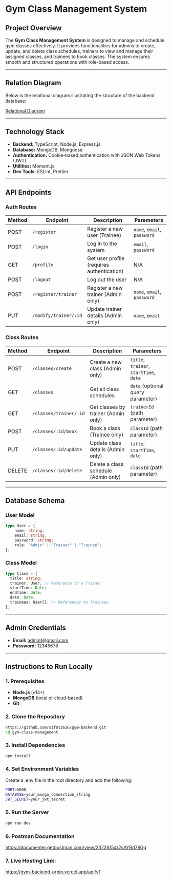 # **Gym Class Management System**

## **Project Overview**
The **Gym Class Management System** is designed to manage and schedule gym classes effectively. It provides functionalities for admins to create, update, and delete class schedules, trainers to view and manage their assigned classes, and trainees to book classes. The system ensures smooth and structured operations with role-based access.

---

## **Relation Diagram**
Below is the relational diagram illustrating the structure of the backend database:

[Relational Diagram](https://ibb.co/6wzFpN7)  


---

## **Technology Stack**
- **Backend:** TypeScript, Node.js, Express.js
- **Database:** MongoDB, Mongoose
- **Authentication:** Cookie-based authentication with JSON Web Tokens (JWT)
- **Utilities:** Moment.js
- **Dev Tools:** ESLint, Prettier

---

## **API Endpoints**

### **Auth Routes**
| Method | Endpoint                   | Description                              | Parameters                            |
|--------|----------------------------|------------------------------------------|----------------------------------------|
| POST   | `/register`           | Register a new user (Trainee)            | `name`, `email`, `password`            |
| POST   | `/login`              | Log in to the system                     | `email`, `password`                    |
| GET    | `/profile`            | Get user profile (requires authentication) | N/A                                  |
| POST   | `/logout`             | Log out the user                         | N/A                                    |
| POST   | `/register/trainer`   | Register a new trainer (Admin only)      | `name`, `email`, `password`            |
| PUT    | `/modify/trainer/:id` | Update trainer details (Admin only)      | `name`, `email`                        |

### **Class Routes**
| Method | Endpoint                   | Description                              | Parameters                            |
|--------|----------------------------|------------------------------------------|----------------------------------------|
| POST   | `/classes/create`          | Create a new class (Admin only)          | `title`, `trainer`, `startTime`, `date` |
| GET    | `/classes`                 | Get all class schedules                  | `date` (optional query parameter)      |
| GET    | `/classes/trainer/:id`     | Get classes by trainer (Admin only)      | `trainerId` (path parameter)           |
| POST   | `/classes/:id/book`        | Book a class (Trainee only)              | `classId` (path parameter)             |
| PUT    | `/classes/:id/update`      | Update class details (Admin only)        | `title`, `startTime`, `date`           |
| DELETE | `/classes/:id/delete`      | Delete a class schedule (Admin only)     | `classId` (path parameter)             |

---

## **Database Schema**

### **User Model**
```typescript
type User = {
    name: string;
    email: string;
    password: string;
    role: "Admin" | "Trainer" | "Trainee";
};
```

### **Class Model**

```typescript
type Class = {
  title: string;
  trainer: User; // Reference to a Trainer
  startTime: Date;
  endTime: Date;
  date: Date;
  trainees: User[]; // References to Trainees
};
```

---

## **Admin Credentials**
- **Email:** admin1@gmail.com
- **Password:** 12345678

---

## **Instructions to Run Locally**

### **1. Prerequisites**
- **Node.js** (v14+)
- **MongoDB** (local or cloud-based)
- **Git**

### **2. Clone the Repository**
```bash
https://github.com/sifat2626/gym-backend.git
cd gym-class-management
```

### **3. Install Dependencies**
```bash
npm install
```

### **4. Set Environment Variables**

Create a .env file in the root directory and add the following:

```bash
PORT=5000
DATABASE=your_mongo_connection_string
JWT_SECRET=your_jwt_secret
```

### **5. Run the Server**

```bash
npm run dev
```

### **6. Postman Documentation**
https://documenter.getpostman.com/view/23726154/2sAYBd78Gg

### **7. Live Hosting Link:**
https://gym-backend-orpin.vercel.app/api/v1
